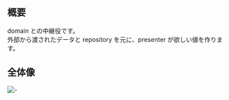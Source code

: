## 概要

domain との中継役です。  
外部から渡されたデータと repository を元に、presenter が欲しい値を作ります。

## 全体像

![-](https://yy-doc.netlify.app/madge/useCase/graph.svg)
